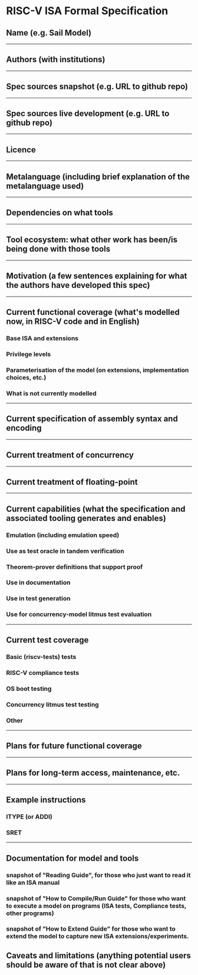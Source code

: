 # RISC-V ISA Formal Specification

## Name (e.g. Sail Model)

----------------------------------------------------------------
## Authors (with institutions)

----------------------------------------------------------------
## Spec sources snapshot (e.g. URL to github repo)

----------------------------------------------------------------
## Spec sources live development (e.g. URL to github repo)

----------------------------------------------------------------
## Licence

----------------------------------------------------------------
## Metalanguage (including brief explanation of the metalanguage used)

----------------------------------------------------------------
## Dependencies on what tools

----------------------------------------------------------------
## Tool ecosystem: what other work has been/is being done with those tools

----------------------------------------------------------------
## Motivation (a few sentences explaining for what the authors have developed this spec)

----------------------------------------------------------------
## Current functional coverage (what's modelled now, in RISC-V code and in English)

### Base ISA and extensions

### Privilege levels

### Parameterisation of the model (on extensions, implementation choices, etc.)

### What is not currently modelled

----------------------------------------------------------------
## Current specification of assembly syntax and encoding

----------------------------------------------------------------
## Current treatment of concurrency

----------------------------------------------------------------
## Current treatment of floating-point

----------------------------------------------------------------
## Current capabilities (what the specification and associated tooling generates and enables)

### Emulation (including emulation speed)

### Use as test oracle in tandem verification

### Theorem-prover definitions that support proof

### Use in documentation

### Use in test generation

### Use for concurrency-model litmus test evaluation


----------------------------------------------------------------
## Current test coverage

### Basic (riscv-tests) tests

### RISC-V compliance tests

### OS boot testing

### Concurrency litmus test testing

### Other


----------------------------------------------------------------
## Plans for future functional coverage

----------------------------------------------------------------
## Plans for long-term access, maintenance, etc.

----------------------------------------------------------------
## Example instructions

### ITYPE (or ADDI)

### SRET


----------------------------------------------------------------
## Documentation for model and tools

### snapshot of "Reading Guide", for those who just want to read it like an ISA manual

### snapshot of "How to Compile/Run Guide" for those who want to execute a model on programs (ISA tests, Compliance tests, other programs)

### snapshot of "How to Extend Guide" for those who want to extend the model to capture new ISA extensions/experiments.


## Caveats and limitations (anything potential users should be aware of that is not clear above)